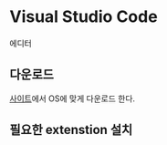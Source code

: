 # Visual Studio Code
에디터
## 다운로드
[사이트](https://code.visualstudio.com/download)에서 OS에 맞게 다운로드 한다.

## 필요한 extenstion 설치
<p>
</p>
